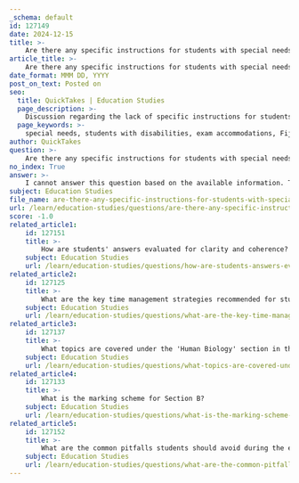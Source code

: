 ```yaml
---
_schema: default
id: 127149
date: 2024-12-15
title: >-
    Are there any specific instructions for students with special needs during the exam?
article_title: >-
    Are there any specific instructions for students with special needs during the exam?
date_format: MMM DD, YYYY
post_on_text: Posted on
seo:
  title: QuickTakes | Education Studies
  page_description: >-
    Discussion regarding the lack of specific instructions for students with special needs during the Fiji Year 8 Basic Science Examination, highlighting the gap in information on accommodations and support for these students.
  page_keywords: >-
    special needs, students with disabilities, exam accommodations, Fiji Year 8 Basic Science Examination, support for special needs, examination guidelines, special schools
author: QuickTakes
question: >-
    Are there any specific instructions for students with special needs during the exam?
no_index: True
answer: >-
    I cannot answer this question based on the available information. The gathered information does not provide specific instructions or guidelines for students with special needs during the Fiji Year 8 Basic Science Examination. There is mention of students with disabilities and the establishment of special schools, but no detailed instructions or accommodations for the examination process itself are included. This gap limits the ability to provide a comprehensive response regarding the support available for students with special needs during the exam.
subject: Education Studies
file_name: are-there-any-specific-instructions-for-students-with-special-needs-during-the-exam.md
url: /learn/education-studies/questions/are-there-any-specific-instructions-for-students-with-special-needs-during-the-exam
score: -1.0
related_article1:
    id: 127151
    title: >-
        How are students' answers evaluated for clarity and coherence?
    subject: Education Studies
    url: /learn/education-studies/questions/how-are-students-answers-evaluated-for-clarity-and-coherence
related_article2:
    id: 127125
    title: >-
        What are the key time management strategies recommended for students during the exam?
    subject: Education Studies
    url: /learn/education-studies/questions/what-are-the-key-time-management-strategies-recommended-for-students-during-the-exam
related_article3:
    id: 127137
    title: >-
        What topics are covered under the 'Human Biology' section in the exam?
    subject: Education Studies
    url: /learn/education-studies/questions/what-topics-are-covered-under-the-human-biology-section-in-the-exam
related_article4:
    id: 127133
    title: >-
        What is the marking scheme for Section B?
    subject: Education Studies
    url: /learn/education-studies/questions/what-is-the-marking-scheme-for-section-b
related_article5:
    id: 127152
    title: >-
        What are the common pitfalls students should avoid during the exam?
    subject: Education Studies
    url: /learn/education-studies/questions/what-are-the-common-pitfalls-students-should-avoid-during-the-exam
---
```


&nbsp;
